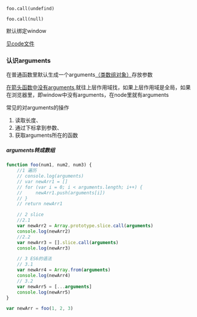 ``foo.call(undefind)`` 

``foo.call(null)``

默认绑定window

<u>见code文件</u>

### 认识arguments

在普通函数里默认生成一个arguments<u>（类数组对象）</u>存放参数

<u>在箭头函数中没有arguments</u>,就往上层作用域找，如果上层作用域是全局，如果在浏览器里，即window中没有arguments，在node里就有arguments

常见的对arguments的操作 

1. 读取长度、
2. 通过下标拿到参数、
3. 获取arguments所在的函数



##### arguments转成数组

```javascript
function foo(num1, num2, num3) {
    //1 遍历
    // console.log(arguments)
    // var newArr1 = []
    // for (var i = 0; i < arguments.length; i++) {
    //     newArr1.push(arguments[i])
    // }
    // return newArr1

    // 2 slice
    //2.1
    var newArr2 = Array.prototype.slice.call(arguments)
    console.log(newArr2)
    //2.2
    var newArr3 = [].slice.call(arguments)
    console.log(newArr3)

    // 3 ES6的语法
    // 3.1
    var newArr4 = Array.from(arguments)
    console.log(newArr4)
    // 3.2
    var newArr5 = [...arguments]
    console.log(newArr5)
}

var newArr = foo(1, 2, 3)
```

